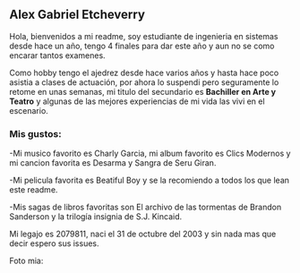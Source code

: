 ## Alex Gabriel Etcheverry
Hola, bienvenidos a mi readme, soy estudiante de ingenieria en sistemas desde hace un año, tengo 4 finales para dar este año y aun no se como encarar tantos examenes.


Como hobby tengo el ajedrez desde hace varios años y hasta hace poco asistia a clases de actuación, por ahora lo suspendi pero seguramente lo retome en unas semanas, mi titulo del secundario es **Bachiller en Arte y Teatro** y algunas de las mejores experiencias de mi vida las vivi en el escenario. 


### Mis gustos:
-Mi musico favorito es Charly Garcia, mi album favorito es Clics Modernos y mi cancion favorita es Desarma y Sangra de Seru Giran.

-Mi pelicula favorita es Beatiful Boy y se la recomiendo a todos los que lean este readme.

-Mis sagas de libros favoritas son El archivo de las tormentas de Brandon Sanderson y la trilogía insignia de S.J. Kincaid.

Mi legajo es 2079811, naci el 31 de octubre del 2003 y sin nada mas que decir espero sus issues.

Foto mia:






